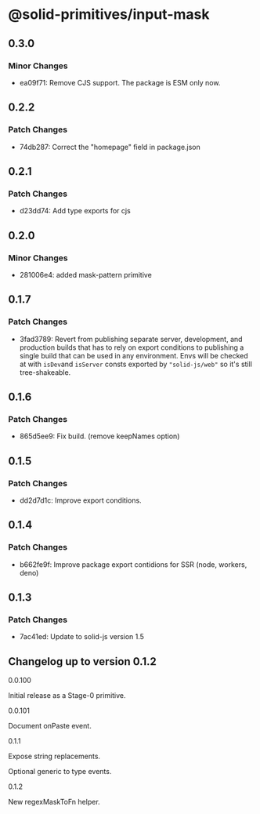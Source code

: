# @solid-primitives/input-mask

## 0.3.0

### Minor Changes

- ea09f71: Remove CJS support. The package is ESM only now.

## 0.2.2

### Patch Changes

- 74db287: Correct the "homepage" field in package.json

## 0.2.1

### Patch Changes

- d23dd74: Add type exports for cjs

## 0.2.0

### Minor Changes

- 281006e4: added mask-pattern primitive

## 0.1.7

### Patch Changes

- 3fad3789: Revert from publishing separate server, development, and production builds that has to rely on export conditions
  to publishing a single build that can be used in any environment.
  Envs will be checked at with `isDev`and `isServer` consts exported by `"solid-js/web"` so it's still tree-shakeable.

## 0.1.6

### Patch Changes

- 865d5ee9: Fix build. (remove keepNames option)

## 0.1.5

### Patch Changes

- dd2d7d1c: Improve export conditions.

## 0.1.4

### Patch Changes

- b662fe9f: Improve package export contidions for SSR (node, workers, deno)

## 0.1.3

### Patch Changes

- 7ac41ed: Update to solid-js version 1.5

## Changelog up to version 0.1.2

0.0.100

Initial release as a Stage-0 primitive.

0.0.101

Document onPaste event.

0.1.1

Expose string replacements.

Optional generic to type events.

0.1.2

New regexMaskToFn helper.
